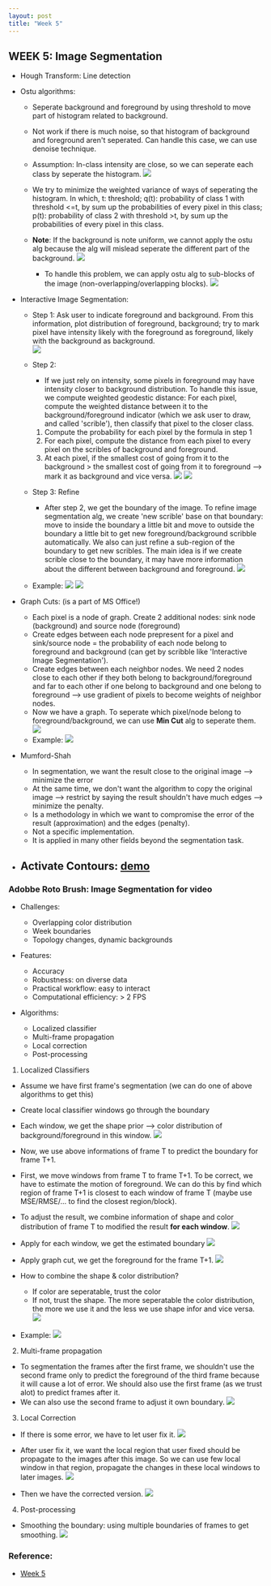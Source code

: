 ```yaml
---
layout: post
title: "Week 5"
---
```


## WEEK 5: Image Segmentation

- Hough Transform: Line detection
- Ostu algorithms: 
  - Seperate background and foreground by using threshold to move part of histogram related to background.
  - Not work if there is much noise, so that histogram of background and foreground aren't seperated. Can handle this case, we can use denoise technique.
  - Assumption: In-class intensity are close, so we can seperate each class by seperate the histogram.
  ![](/image_and_video_processing_from_mars_to_hollywood_with_a_stop_at_the_hospital/images/ostu_alg.png)
  
  - We try to minimize the weighted variance of ways of seperating the histogram. In which, t: threshold; q(t): probability of class 1 with threshold <=t, by sum up the probabilities of every pixel in this class; p(t): probability of class 2 with threshold >t, by sum up the probabilities of every pixel in this class. 
  - **Note**: If the background is note uniform, we cannot apply the ostu alg because the alg will mislead seperate the different part of the background.
  ![](/image_and_video_processing_from_mars_to_hollywood_with_a_stop_at_the_hospital/images/ostu_3.png)
    - To handle this problem, we can apply ostu alg to sub-blocks of the image (non-overlapping/overlapping blocks).
  ![](/image_and_video_processing_from_mars_to_hollywood_with_a_stop_at_the_hospital/images/ostu_4.png)
    
- Interactive Image Segmentation: 
  - Step 1: Ask user to indicate foreground and background. From this information, plot distribution of foreground, background; try to mark pixel have intensity likely with the foreground as foreground, likely with the background as background.  
  ![](/image_and_video_processing_from_mars_to_hollywood_with_a_stop_at_the_hospital/images/img_segment_1.png)
  
  - Step 2: 
    - If we just rely on intensity, some pixels in foreground may have intensity closer to background distribution. To handle this issue, we compute weighted geodestic distance: For each pixel, compute the weighted distance between it to the background/foreground indicator (which we ask user to draw, and called 'scrible'), then classify that pixel to the closer class.
    1. Compute the probability for each pixel by the formula in step 1
    2. For each pixel, compute the distance from each pixel to every pixel on the scribles of background and foreground. 
    3. At each pixel, if the smallest cost of going from it to the background > the smallest cost of going from it to foreground --> mark it as background and vice versa.
  ![](/image_and_video_processing_from_mars_to_hollywood_with_a_stop_at_the_hospital/images/img_segment_2.png)
  ![](/image_and_video_processing_from_mars_to_hollywood_with_a_stop_at_the_hospital/images/img_segment_4.png)
    
  - Step 3: Refine
    - After step 2, we get the boundary of the image. To refine image segmentation alg, we create 'new scrible' base on that boundary: move to inside the boundary a little bit and move to outside the boundary a little bit to get new foreground/background scribble automatically. We also can just refine a sub-region of the boundary to get new scribles. The main idea is if we create scrible close to the boundary, it may have more information about the different between background and foreground.
  ![](/image_and_video_processing_from_mars_to_hollywood_with_a_stop_at_the_hospital/images/img_segment_5.png)
    
  - Example: 
  ![](/image_and_video_processing_from_mars_to_hollywood_with_a_stop_at_the_hospital/images/img_segment_6.png)
  ![](/image_and_video_processing_from_mars_to_hollywood_with_a_stop_at_the_hospital/images/img_segment_7.png)
  
- Graph Cuts: (is a part of MS Office!)
  - Each pixel is a node of graph. Create 2 additional nodes: sink node (background) and source node (foreground)
  - Create edges between each node prepresent for a pixel and sink/source node = the probability of each node belong to foreground and background (can get by scribble like 'Interactive Image Segmentation').
  - Create edges between each neighbor nodes. We need 2 nodes close to each other if they both belong to background/foreground and far to each other if one belong to background and one belong to foreground --> use gradient of pixels to become weights of neighbor nodes. 
  - Now we have a graph. To seperate which pixel/node belong to foreground/background, we can use **Min Cut** alg to seperate them.
  ![](/image_and_video_processing_from_mars_to_hollywood_with_a_stop_at_the_hospital/images/graph_cut_1.png)
  - Example: 
  ![](/image_and_video_processing_from_mars_to_hollywood_with_a_stop_at_the_hospital/images/graph_cut_2.png)
  
- Mumford-Shah   
  - In segmentation, we want the result close to the original image --> minimize the error
  - At the same time, we don't want the algorithm to copy the original image --> restrict by saying the result shouldn't have much edges --> minimize the penalty. 
  - Is a methodology in which we want to compromise the error of the result (approximation) and the edges (penalty).
  - Not a specific implementation. 
  - It is applied in many other fields beyond the segmentation task.
  
- Activate Contours: [demo](http://demo.ipol.im/demo/g_chan_vese_segmentation/wait?key=08597888E110C5E454CC32FA8F01891F&mu=0.2&action=run)
  - 


### Adobbe Roto Brush: Image Segmentation for video
- Challenges:
  - Overlapping color distribution
  - Week boundaries
  - Topology changes, dynamic backgrounds

- Features:
  - Accuracy
  - Robustness: on diverse data
  - Practical workflow: easy to interact
  - Computational efficiency: > 2 FPS
  
- Algorithms:
  - Localized classifier
  - Multi-frame propagation
  - Local correction
  - Post-processing
  
1. Localized Classifiers
- Assume we have first frame's segmentation (we can do one of above algorithms to get this)
- Create local classifier windows go through the boundary
- Each window, we get the shape prior --> color distribution of background/foreground in this window.
![](/image_and_video_processing_from_mars_to_hollywood_with_a_stop_at_the_hospital/images/localized_classifier_1.png)
 
- Now, we use above informations of frame T to predict the boundary for frame T+1.
- First, we move windows from frame T to frame T+1. To be correct, we have to estimate the motion of foreground. We can do this by find which region of frame T+1 is closest to each window of frame T (maybe use MSE/RMSE/... to find the closest region/block).
- To adjust the result, we combine information of shape and color distribution of frame T to modified the result **for each window**. 
![](/image_and_video_processing_from_mars_to_hollywood_with_a_stop_at_the_hospital/images/localized_classifier_2.png)
- Apply for each window, we get the estimated boundary
![](/image_and_video_processing_from_mars_to_hollywood_with_a_stop_at_the_hospital/images/localized_classifier_3.png)
- Apply graph cut, we get the foreground for the frame T+1.
![](/image_and_video_processing_from_mars_to_hollywood_with_a_stop_at_the_hospital/images/localized_classifier_4.png)

- How to combine the shape & color distribution?
  - If color are seperatable, trust the color
  - If not, trust the shape. The more seperatable the color distribution, the more we use it and the less we use shape infor and vice versa.
![](/image_and_video_processing_from_mars_to_hollywood_with_a_stop_at_the_hospital/images/localized_classifier_5.png)
  
- Example: 
![](/image_and_video_processing_from_mars_to_hollywood_with_a_stop_at_the_hospital/images/localized_classifier_6.png)
  
2. Multi-frame propagation
- To segmentation the frames after the first frame, we shouldn't use the second frame only to predict the foreground of the third frame because it will cause a lot of error. We should also use the first frame (as we trust alot) to predict frames after it.
- We can also use the second frame to adjust it own boundary.
![](/image_and_video_processing_from_mars_to_hollywood_with_a_stop_at_the_hospital/images/multiframe_1.png)

3. Local Correction
- If there is some error, we have to let user fix it.
![](/image_and_video_processing_from_mars_to_hollywood_with_a_stop_at_the_hospital/images/correction_1.png)

- After user fix it, we want the local region that user fixed should be propagate to the images after this image. So we can use few local window in that region, propagate the changes in these local windows to later images. 
![](/image_and_video_processing_from_mars_to_hollywood_with_a_stop_at_the_hospital/images/localized_classifier_2.png)

- Then we have the corrected version.
![](/image_and_video_processing_from_mars_to_hollywood_with_a_stop_at_the_hospital/images/localized_classifier_3.png)

4. Post-processing
- Smoothing the boundary: using multiple boundaries of frames to get smoothing.
![](/image_and_video_processing_from_mars_to_hollywood_with_a_stop_at_the_hospital/images/smoothing.png)










  
  
### Reference: 
- [Week 5](https://www.coursera.org/learn/image-processing/lecture/72Ktu/5-otsus-segmentation-with-demo-duration-14-25)
